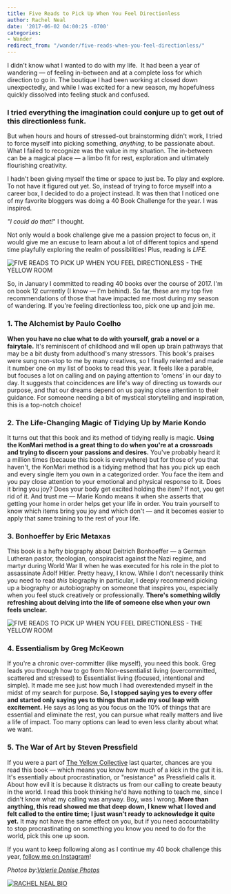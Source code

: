 ```yaml
---
title: Five Reads to Pick Up When You Feel Directionless
author: Rachel Neal
date: '2017-06-02 04:00:25 -0700'
categories:
- Wander
redirect_from: "/wander/five-reads-when-you-feel-directionless/"
---
```


I didn't know what I wanted to do with my life.  It had been a year of wandering — of feeling in-between and at a complete loss for which direction to go in. The boutique I had been working at closed down unexpectedly, and while I was excited for a new season, my hopefulness quickly dissolved into feeling stuck and confused.

### **I tried everything the imagination could conjure up to get out of this directionless funk.**

But when hours and hours of stressed-out brainstorming didn't work, I tried to force myself into picking something, _anything_, to be passionate about. What I failed to recognize was the value in my situation. The in-between can be a magical place — a limbo fit for rest, exploration and ultimately flourishing creativity.

I hadn't been giving myself the time or space to just be. To play and explore. To not have it figured out yet. So, instead of trying to force myself into a career box, I decided to do a project instead. It was then that I noticed one of my favorite bloggers was doing a 40 Book Challenge for the year. I was inspired.

_"I could do that!_" I thought.

Not only would a book challenge give me a passion project to focus on, it would give me an excuse to learn about a lot of different topics and spend time playfully exploring the realm of possibilities! Plus, reading is _LIFE._

![FIVE READS TO PICK UP WHEN YOU FEEL DIRECTIONLESS - THE YELLOW ROOM](https://yellow-blog-images.imgix.net/2017/06/ValerieDenisePhotos-55.jpg "FIVE READS TO PICK UP WHEN YOU FEEL DIRECTIONLESS - THE YELLOW ROOM")

So, in January I committed to reading 40 books over the course of 2017\. I'm on book 12 currently (I know — I'm behind). So far, these are my top five recommendations of those that have impacted me most during my season of wandering. If you're feeling directionless too, pick one up and join me.

### **1\. The Alchemist by Paulo Coelho**

**When you have no clue what to do with yourself, grab a novel or a fairytale.** It's reminiscent of childhood and will open up brain pathways that may be a bit dusty from adulthood's many stressors. This book's praises were sung non-stop to me by many creatives, so I finally relented and made it number one on my list of books to read this year. It feels like a parable, but focuses a lot on calling and on paying attention to 'omens' in our day to day. It suggests that coincidences are life's way of directing us towards our purpose, and that our dreams depend on us paying close attention to their guidance. For someone needing a bit of mystical storytelling and inspiration, this is a top-notch choice!  

### **2\. The Life-Changing Magic of Tidying Up by Marie Kondo**

It turns out that this book and its method of tidying really is magic. **Using the KonMari method is a great thing to do when you're at a crossroads and trying to discern your passions and desires.** You've probably heard it a million times (because this book is everywhere) but for those of you that haven't, the KonMari method is a tidying method that has you pick up each and every single item you own in a categorized order. You face the item and you pay close attention to your emotional and physical response to it. Does it bring you joy? Does your body get excited holding the item? If not, you get rid of it. And trust me — Marie Kondo means it when she asserts that getting your home in order helps get your life in order. You train yourself to know which items bring you joy and which don't — and it becomes easier to apply that same training to the rest of your life.

### **3\. Bonhoeffer by Eric Metaxas**

This book is a hefty biography about Deitrich Bonhoeffer — a German Lutheran pastor, theologian, conspiracist against the Nazi regime, and martyr during World War II when he was executed for his role in the plot to assassinate Adolf Hitler. Pretty heavy, I know. While I don't necessarily think you need to read _this_ biography in particular, I deeply recommend picking up a biography or autobiography on someone that inspires you, especially when you feel stuck creatively or professionally. **There's something wildly refreshing about delving into the life of someone else when your own feels unclear.**

![FIVE READS TO PICK UP WHEN YOU FEEL DIRECTIONLESS - THE YELLOW ROOM](https://yellow-blog-images.imgix.net/2017/06/ValerieDenisePhotos-54.jpg "FIVE READS TO PICK UP WHEN YOU FEEL DIRECTIONLESS - THE YELLOW ROOM")

### **4\. Essentialism by Greg McKeown**

If you're a chronic over-committer (like myself), you need this book. Greg leads you through how to go from Non-essentialist living (overcommitted, scattered and stressed) to Essentialist living (focused, intentional and simple). It made me see just how much I had overextended myself in the midst of my search for purpose. **So, I stopped saying yes to every offer and started only saying yes to things that made my soul leap with excitement.** He says as long as you focus on the 10% of things that are essential and eliminate the rest, you can pursue what really matters and live a life of impact. Too many options can lead to even less clarity about what we want.

### **5\. The War of Art by Steven Pressfield**

If you were a part of [The Yellow Collective](http://yellowcollective.co/) last quarter, chances are you read this book — which means you know how much of a kick in the gut it is. It's essentially about procrastination, or "resistance" as Pressfield calls it. About how evil it is because it distracts us from our calling to create beauty in the world. I read this book thinking he'd have nothing to teach me, since I didn't know what my calling was anyway. Boy, was I wrong. **More than anything, this read showed me that deep down, I knew what I loved and felt called to the entire time;** **I just wasn't ready to acknowledge it quite yet.** It may not have the same effect on you, but if you need accountability to stop procrastinating on something you know you need to do for the world, pick this one up soon.

If you want to keep following along as I continue my 40 book challenge this year, [follow me on Instagram](https://www.instagram.com/rachelhneal/)!

_Photos by:[Valerie Denise Photos](http://www.valeriedenisephotos.com/)_

[![RACHEL NEAL BIO](https://yellow-blog-images.imgix.net/2017/05/RACHEL-NEAL-BIO.jpg)](https://www.instagram.com/rachelhneal/)

